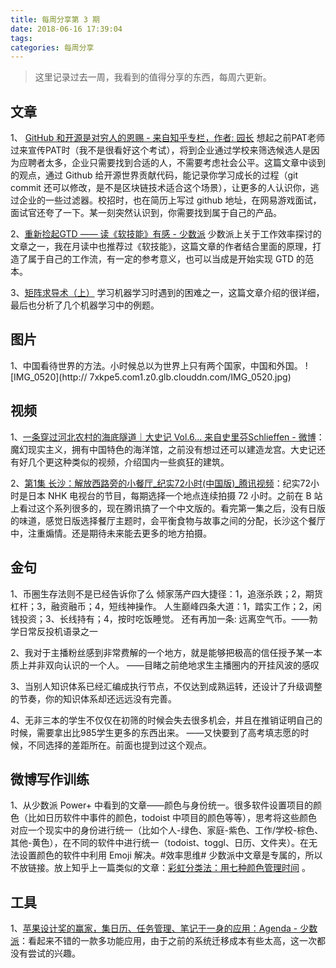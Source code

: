 ```yaml
---
title: 每周分享第 3 期
date: 2018-06-16 17:39:04
tags:
categories: 每周分享
---
```


> 这里记录过去一周，我看到的值得分享的东西，每周六更新。

## 文章
1、 [GitHub 和开源是对穷人的恩赐 - 来自知乎专栏，作者: 园长](https://zhuanlan.zhihu.com/p/37954828)
想起之前PAT老师过来宣传PAT时（我不是很看好这个考试），将到企业通过学校来筛选候选人是因为应聘者太多，企业只需要找到合适的人，不需要考虑社会公平。这篇文章中谈到的观点，通过 Github 给开源世界贡献代码，能记录你学习成长的过程（git commit 还可以修改，是不是区块链技术适合这个场景），让更多的人认识你，逃过企业的一些过滤器。校招时，也在简历上写过 github 地址，在网易游戏面试，面试官还夸了一下。某一刻突然认识到，你需要找到属于自己的产品。

2、[重新捡起GTD —— 读《软技能》有感 - 少数派](https://sspai.com/post/44946)
少数派上关于工作效率探讨的文章之一，我在月读中也推荐过《软技能》，这篇文章的作者结合里面的原理，打造了属于自己的工作流，有一定的参考意义，也可以当成是开始实现 GTD 的范本。

3、[矩阵求导术（上）](https://zhuanlan.zhihu.com/p/24709748)
学习机器学习时遇到的困难之一，这篇文章介绍的很详细，最后也分析了几个机器学习中的例题。


## 图片

1、中国看待世界的方法。小时候总以为世界上只有两个国家，中国和外国。
![IMG_0520](http://
7xkpe5.com1.z0.glb.clouddn.com/IMG_0520.jpg)

## 视频

1、[一条穿过河北农村的海底隧道｜大史记 Vol.6... 来自史里芬Schlieffen - 微博](https://weibo.com/6525927484/GkT3eDSJV?type=comment)：魔幻现实主义，拥有中国特色的海洋馆，之前没有想过还可以建造龙宫。大史记还有好几个更这种类似的视频，介绍国内一些疯狂的建筑。

2、[第1集 长沙：解放西路旁的小餐厅_纪实72小时(中国版)_腾讯视频](https://v.qq.com/x/cover/814qe0slfkkskwk/x002699zoip.html)：纪实72小时是日本 NHK 电视台的节目，每期选择一个地点连续拍摄 72 小时。之前在 B 站上看过这个系列很多的，现在腾讯搞了一个中文版的。看完第一集之后，没有日版的味道，感觉日版选择餐厅主题时，会平衡食物与故事之间的分配，长沙这个餐厅中，注重煽情。还是期待未来能去更多的地方拍摄。

## 金句

1、币圈生存法则不是已经告诉你了么 倾家荡产四大捷径：1，追涨杀跌；2，期货杠杆；3，融资融币；4，短线神操作。 人生巅峰四条大道：1，踏实工作；2，闲钱投资；3、长线持有；4，按时吃饭睡觉。 还有再加一条: 远离空气币。——勃学日常反投机语录之一

2、我对于主播粉丝感到非常费解的一个地方，就是能够把极高的信任授予某一本质上并非双向认识的一个人。 ——目睹之前绝地求生主播圈内的开挂风波的感叹

3、当别人知识体系已经汇编成执行节点，不仅达到成熟运转，还设计了升级调整的节奏，你的知识体系却还远远没有完善。 

4、无非三本的学生不仅仅在初筛的时候会失去很多机会，并且在推销证明自己的时候，需要拿出比985学生更多的东西出来。 ——又快要到了高考填志愿的时候，不同选择的差距所在。前面也提到过这个观点。

## 微博写作训练

1、从少数派 Power+ 中看到的文章——颜色与身份统一。很多软件设置项目的颜色（比如日历软件中事件的颜色，todoist 中项目的颜色等等），思考将这些颜色对应一个现实中的身份进行统一（比如个人-绿色、家庭-紫色、工作/学校-棕色、其他-黄色），在不同的软件中进行统一（todoist、toggl、日历、文件夹）。在无法设置颜色的软件中利用 Emoji 解决。#效率思维#
少数派中文章是专属的，所以不放链接。放上知乎上一篇类似的文章：[彩虹分类法：用七种颜色管理时间](https://zhuanlan.zhihu.com/p/37343086)
。

## 工具

1、[苹果设计奖的赢家，集日历、任务管理、笔记于一身的应用：Agenda - 少数派](https://sspai.com/post/44908)：看起来不错的一款多功能应用，由于之前的系统迁移成本有些太高，这一次都没有尝试的兴趣。



